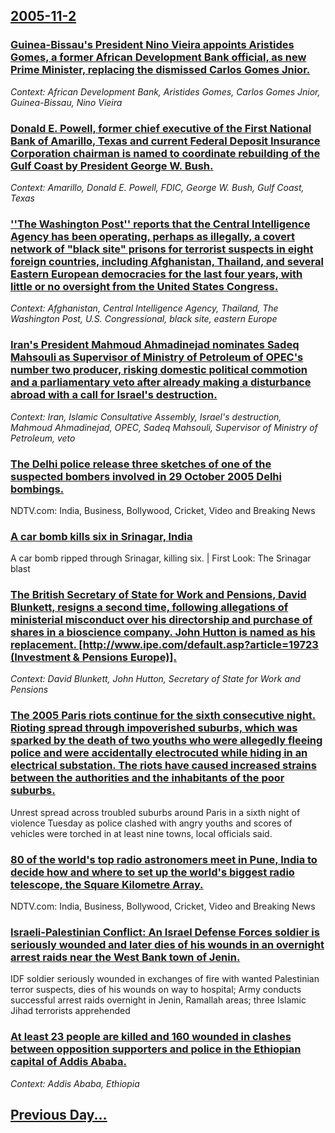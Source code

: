 ## [2005-11-2](/news/2005/11/2/index.md)

### [ Guinea-Bissau's President Nino Vieira appoints Aristides Gomes, a former African Development Bank official, as new Prime Minister, replacing the dismissed Carlos Gomes Jnior. ](/news/2005/11/2/guinea-bissau-s-president-nino-vieira-appoints-aristides-gomes-a-former-african-development-bank-official-as-new-prime-minister-replacin.md)
_Context: African Development Bank, Aristides Gomes, Carlos Gomes Jnior, Guinea-Bissau, Nino Vieira_

### [ Donald E. Powell, former chief executive of the First National Bank of Amarillo, Texas and current Federal Deposit Insurance Corporation chairman is named to coordinate rebuilding of the Gulf Coast by President George W. Bush. ](/news/2005/11/2/donald-e-powell-former-chief-executive-of-the-first-national-bank-of-amarillo-texas-and-current-federal-deposit-insurance-corporation-ch.md)
_Context: Amarillo, Donald E. Powell, FDIC, George W. Bush, Gulf Coast, Texas_

### [ ''The Washington Post'' reports that the Central Intelligence Agency has been operating, perhaps as illegally, a covert network of "black site" prisons for terrorist suspects in eight foreign countries, including Afghanistan, Thailand, and several Eastern European democracies for the last four years, with little or no oversight from the United States Congress. ](/news/2005/11/2/the-washington-post-reports-that-the-central-intelligence-agency-has-been-operating-perhaps-as-illegally-a-covert-network-of-black-s.md)
_Context: Afghanistan, Central Intelligence Agency, Thailand, The Washington Post, U.S. Congressional, black site, eastern Europe_

### [ Iran's President Mahmoud Ahmadinejad nominates Sadeq Mahsouli as Supervisor of Ministry of Petroleum of OPEC's number two producer, risking domestic political commotion and a parliamentary veto after already making a disturbance abroad with a call for Israel's destruction. ](/news/2005/11/2/iran-s-president-mahmoud-ahmadinejad-nominates-sadeq-mahsouli-as-supervisor-of-ministry-of-petroleum-of-opec-s-number-two-producer-risking.md)
_Context: Iran, Islamic Consultative Assembly, Israel's destruction, Mahmoud Ahmadinejad, OPEC, Sadeq Mahsouli, Supervisor of Ministry of Petroleum, veto_

### [ The Delhi police release three sketches of one of the suspected bombers involved in 29 October 2005 Delhi bombings. ](/news/2005/11/2/the-delhi-police-release-three-sketches-of-one-of-the-suspected-bombers-involved-in-29-october-2005-delhi-bombings.md)
NDTV.com: India, Business, Bollywood, Cricket, Video and Breaking News

### [ A car bomb kills six in Srinagar, India ](/news/2005/11/2/a-car-bomb-kills-six-in-srinagar-india.md)
A car bomb ripped through Srinagar, killing six. | First Look: The Srinagar blast

### [ The British Secretary of State for Work and Pensions, David Blunkett, resigns a second time, following allegations of ministerial misconduct over his directorship and purchase of shares in a bioscience company. John Hutton is named as his replacement. [http://www.ipe.com/default.asp?article=19723 (Investment & Pensions Europe)].](/news/2005/11/2/the-british-secretary-of-state-for-work-and-pensions-david-blunkett-resigns-a-second-time-following-allegations-of-ministerial-misconduc.md)
_Context: David Blunkett, John Hutton, Secretary of State for Work and Pensions_

### [ The 2005 Paris riots continue for the sixth consecutive night. Rioting spread through impoverished suburbs, which was sparked by the death of two youths who were allegedly fleeing police and were accidentally electrocuted while hiding in an electrical substation. The riots have caused increased strains between the authorities and the inhabitants of the poor suburbs. ](/news/2005/11/2/the-2005-paris-riots-continue-for-the-sixth-consecutive-night-rioting-spread-through-impoverished-suburbs-which-was-sparked-by-the-death.md)
Unrest spread across troubled suburbs around Paris in a sixth night of violence Tuesday as police clashed with angry youths and scores of vehicles were torched in at least nine towns, local officials said.

### [ 80 of the world's top radio astronomers meet in Pune, India to decide how and where to set up the world's biggest radio telescope, the Square Kilometre Array. ](/news/2005/11/2/80-of-the-world-s-top-radio-astronomers-meet-in-pune-india-to-decide-how-and-where-to-set-up-the-world-s-biggest-radio-telescope-the-squa.md)
NDTV.com: India, Business, Bollywood, Cricket, Video and Breaking News

### [ Israeli-Palestinian Conflict: An Israel Defense Forces soldier is seriously wounded and later dies of his wounds in an overnight arrest raids near the West Bank town of Jenin. ](/news/2005/11/2/israeli-palestinian-conflict-an-israel-defense-forces-soldier-is-seriously-wounded-and-later-dies-of-his-wounds-in-an-overnight-arrest-rai.md)
IDF soldier seriously wounded in exchanges of fire with wanted Palestinian terror suspects, dies of his wounds on way to hospital; Army conducts successful arrest raids overnight in Jenin, Ramallah areas; three Islamic Jihad terrorists apprehended

### [ At least 23 people are killed and 160 wounded in clashes between opposition supporters and police in the Ethiopian capital of Addis Ababa. ](/news/2005/11/2/at-least-23-people-are-killed-and-160-wounded-in-clashes-between-opposition-supporters-and-police-in-the-ethiopian-capital-of-addis-ababa.md)
_Context: Addis Ababa, Ethiopia_

## [Previous Day...](/news/2005/11/1/index.md)

